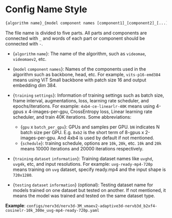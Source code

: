 # Config Name Style

```python
{algorithm name}_{model component names [component1]_[component2]_[...]}_{training settings}_{training dataset information}_{testing dataset information}
```

The file name is divided to five parts. All parts and components are connected with `_` and words of each part or component should be connected with `-`.

* {`algorithm` `name`}: The name of the algorithm, such as `videomae`, `videomaev2`, etc.
  

* {`model` `component` `names`}: Names of the components used in the algorithm such as backbone, head, etc. For example, `vits-p16-emd384` means using ViT Small backbone with patch size 16 and output embedding dim 384.
  
* {`training` `settings`}: Information of training settings such as batch size, frame interval, augmentations, loss, learning rate scheduler, and epochs/iterations. For example: `4xb4-ce-linearlr-40K` means using 4-gpus x 4-images-per-gpu, CrossEntropy loss, Linear learning rate scheduler, and train 40K iterations. Some abbreviations:
  * {`gpu` x `batch_per_gpu`}: GPUs and samples per GPU. `bN` indicates N batch size per GPU. E.g. `8xb2` is the short term of 8-gpus x 2-images-per-gpu. And 4xb4 is used by default if not mentioned.
  * {`schedule`}: training schedule, options are `10k`, `20k`, etc. `10k` and `20k` means 10000 iterations and 20000 iterations respectively.

* {`training` `dataset` `information`}: Training dataset names like `uvghd`, `uvg4k`, etc, and input resolutions. For example: `uvg-ready-mp4-720p` means training on `uvg` dataset, specify ready.mp4 and the input shape is `720x1280`.
  
* {`testing` `dataset` `information`} (optional): Testing dataset name for models trained on one dataset but tested on another. If not mentioned, it means the model was trained and tested on the same dataset type.

**Example**: `configs/nerv3d/nerv3d-3M_vmaev2-adaptive3d-nervb3d_b2xf4-cosinelr-10k_300e_uvg-mp4-ready-720p.yaml`
